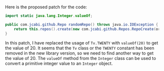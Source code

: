 Here is the proposed patch for the code:
```java
import static java.lang.Integer.valueOf;

public com.jcabi.github.Repo randomRepo() throws java.io.IOException {
    return this.repos().create(new com.jcabi.github.Repos.RepoCreate(org.apache.commons.lang3.RandomStringUtils.randomAlphanumeric(valueOf(20)), true));
}
```
In this patch, I have replaced the usage of `Tv.TWENTY` with `valueOf(20)` to get the value of 20. It seems that the `Tv` class or the `TWENTY` constant has been removed in the new library version, so we need to find another way to get the value of 20. The `valueOf` method from the `Integer` class can be used to convert a primitive integer value to an `Integer` object.